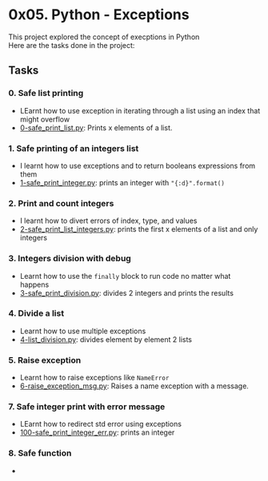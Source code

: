 # 0x05. Python - Exceptions

This project explored the concept of execptions in Python <br>
Here are the tasks done in the project:

## Tasks

### 0. Safe list printing
- LEarnt how to use exception in iterating through a list using an index that might overflow
- [0-safe_print_list.py](https://github.com/JerryEchimau/alx-higher_level_programming/blob/master/0x05-python-exceptions/0-safe_print_list.py): Prints x elements of a list.

### 1. Safe printing of an integers list
- I learnt how to use exceptions and to return booleans expressions from them
- [1-safe_print_integer.py](https://github.com/JerryEchimau/alx-higher_level_programming/blob/master/0x05-python-exceptions/1-safe_print_integer.py): prints an integer with ``"{:d}".format()``

### 2. Print and count integers
- I learnt how to divert errors of index, type, and values
- [2-safe_print_list_integers.py](https://github.com/JerryEchimau/alx-higher_level_programming/blob/master/0x05-python-exceptions/2-safe_print_list_integers.py): prints the first x elements of a list and only integers

### 3. Integers division with debug
- Learnt how to use the ``finally`` block to run code no matter what happens
- [3-safe_print_division.py](https://github.com/JerryEchimau/alx-higher_level_programming/blob/master/0x05-python-exceptions/3-safe_print_division.py): divides 2 integers and prints the results

### 4. Divide a list
- Learnt how to use multiple exceptions
- [4-list_division.py](https://github.com/JerryEchimau/alx-higher_level_programming/blob/master/0x05-python-exceptions/4-list_division.py): divides element by element 2 lists

### 5. Raise exception
- Learnt how to raise exceptions like ``NameError``
- [6-raise_exception_msg.py](https://github.com/JerryEchimau/alx-higher_level_programming/blob/master/0x05-python-exceptions/6-raise_exception_msg.py): Raises a name exception with a message.

### 7. Safe integer print with error message
- LEarnt how to redirect std error using exceptions
- [100-safe_print_integer_err.py](https://github.com/JerryEchimau/alx-higher_level_programming/blob/master/0x05-python-exceptions/100-safe_print_integer_err.py): prints an integer

### 8. Safe function
- 
